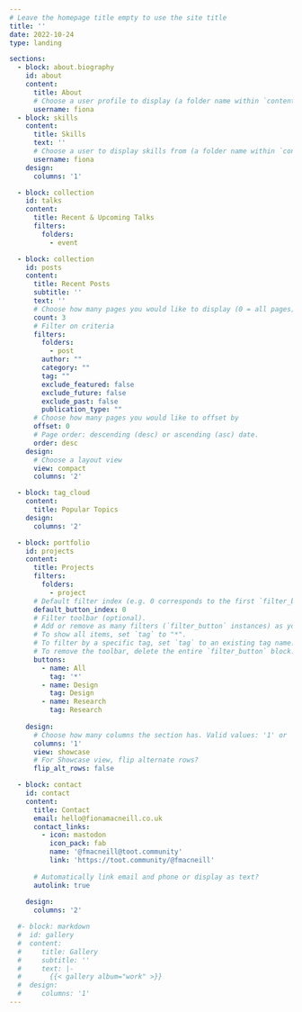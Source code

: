 ```yaml
---
# Leave the homepage title empty to use the site title
title: ''
date: 2022-10-24
type: landing

sections:
  - block: about.biography
    id: about
    content:
      title: About
      # Choose a user profile to display (a folder name within `content/authors/`)
      username: fiona
  - block: skills
    content:
      title: Skills
      text: ''
      # Choose a user to display skills from (a folder name within `content/authors/`)
      username: fiona
    design:
      columns: '1' 

  - block: collection
    id: talks
    content:
      title: Recent & Upcoming Talks
      filters:
        folders:
          - event 

  - block: collection
    id: posts
    content:
      title: Recent Posts
      subtitle: ''
      text: ''
      # Choose how many pages you would like to display (0 = all pages)
      count: 3
      # Filter on criteria
      filters:
        folders:
          - post
        author: ""
        category: ""
        tag: ""
        exclude_featured: false
        exclude_future: false
        exclude_past: false
        publication_type: ""
      # Choose how many pages you would like to offset by
      offset: 0
      # Page order: descending (desc) or ascending (asc) date.
      order: desc
    design:
      # Choose a layout view
      view: compact
      columns: '2' 

  - block: tag_cloud
    content:
      title: Popular Topics
    design:
      columns: '2'

  - block: portfolio
    id: projects
    content:
      title: Projects
      filters:
        folders:
          - project
      # Default filter index (e.g. 0 corresponds to the first `filter_button` instance below).
      default_button_index: 0
      # Filter toolbar (optional).
      # Add or remove as many filters (`filter_button` instances) as you like.
      # To show all items, set `tag` to "*".
      # To filter by a specific tag, set `tag` to an existing tag name.
      # To remove the toolbar, delete the entire `filter_button` block.
      buttons:
        - name: All
          tag: '*'
        - name: Design
          tag: Design
        - name: Research
          tag: Research
 
    design:
      # Choose how many columns the section has. Valid values: '1' or '2'.
      columns: '1'
      view: showcase
      # For Showcase view, flip alternate rows?
      flip_alt_rows: false

  - block: contact
    id: contact
    content:
      title: Contact
      email: hello@fionamacneill.co.uk 
      contact_links:
        - icon: mastodon
          icon_pack: fab
          name: '@fmacneill@toot.community'
          link: 'https://toot.community/@fmacneill'
        
      # Automatically link email and phone or display as text?
      autolink: true
  
    design:
      columns: '2' 

  #- block: markdown 
  #  id: gallery
  #  content:
  #     title: Gallery
  #     subtitle: ''
  #     text: |-
  #       {{< gallery album="work" >}} 
  #  design:
  #     columns: '1' 
---
```

